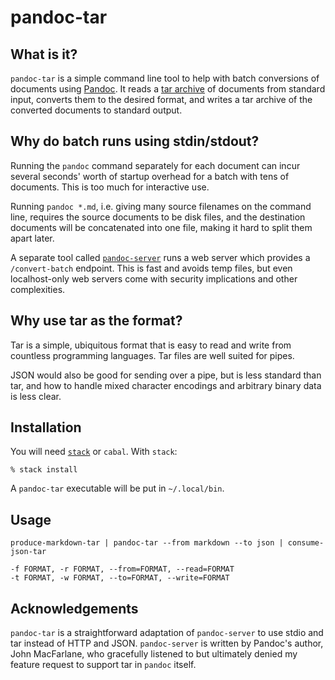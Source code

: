 # pandoc-tar

## What is it?

`pandoc-tar` is a simple command line tool to help with batch
conversions of documents using [Pandoc](https://pandoc.org/). It reads
a [tar archive](https://en.wikipedia.org/wiki/Tar_(computing)) of
documents from standard input, converts them to the desired format,
and writes a tar archive of the converted documents to standard
output.

## Why do batch runs using stdin/stdout?

Running the `pandoc` command separately for each document can incur
several seconds' worth of startup overhead for a batch with tens of
documents. This is too much for interactive use.

Running `pandoc *.md`, i.e. giving many source filenames on the
command line, requires the source documents to be disk files, and the
destination documents will be concatenated into one file, making it
hard to split them apart later.

A separate tool called
[`pandoc-server`](https://github.com/jgm/pandoc-server) runs a web
server which provides a `/convert-batch` endpoint. This is fast and
avoids temp files, but even localhost-only web servers come with
security implications and other complexities.

## Why use tar as the format?

Tar is a simple, ubiquitous format that is easy to read and write from
countless programming languages. Tar files are well suited for pipes.

JSON would also be good for sending over a pipe, but is less standard
than tar, and how to handle mixed character encodings and arbitrary
binary data is less clear.

## Installation

You will need [`stack`](https://docs.haskellstack.org/en/stable/README/)
or `cabal`. With `stack`:

```
% stack install
```

A `pandoc-tar` executable will be put in `~/.local/bin`.

## Usage

```
produce-markdown-tar | pandoc-tar --from markdown --to json | consume-json-tar

-f FORMAT, -r FORMAT, --from=FORMAT, --read=FORMAT
-t FORMAT, -w FORMAT, --to=FORMAT, --write=FORMAT
```

## Acknowledgements

`pandoc-tar` is a straightforward adaptation of `pandoc-server` to use
stdio and tar instead of HTTP and JSON. `pandoc-server` is written by
Pandoc's author, John MacFarlane, who gracefully listened to but
ultimately denied my feature request to support tar in `pandoc`
itself.
